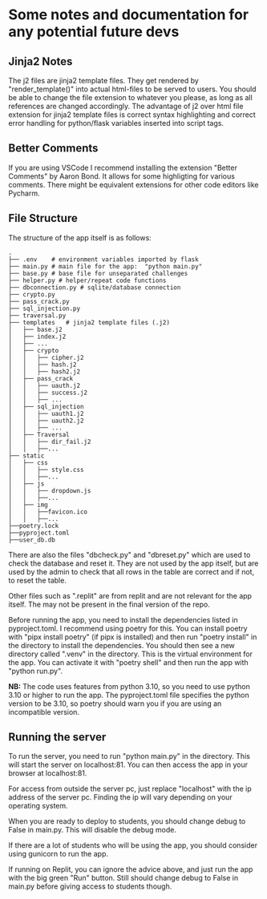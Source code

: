 # Some notes and documentation for any potential future devs

## Jinja2 Notes

The j2 files are jinja2 template files. They get rendered by "render_template()" into actual html-files to be served to users.
You should be able to change the file extension to whatever you please, as long as all references are changed accordingly.
The advantage of j2 over html file extension for jinja2 template files is correct syntax highlighting and correct error handling for python/flask variables inserted into script tags.

## Better Comments

If you are using VSCode I recommend installing the extension "Better Comments" by Aaron Bond. It allows for some highligting for various comments. There might be equivalent extensions for other code editors like Pycharm.

## File Structure

The structure of the app itself is as follows:

    .
    ├── .env	# environment variables imported by flask
    ├── main.py	# main file for the app:  "python main.py"
    ├── base.py # base file for unseparated challenges
    ├── helper.py # helper/repeat code functions
    ├── dbconnection.py # sqlite/database connection
    ├── crypto.py
    ├── pass_crack.py
    ├── sql_injection.py
    ├── traversal.py
    ├── templates	# jinja2 template files (.j2)
    │   ├── base.j2
    │   ├── index.j2
    │   ├── ...
    │   ├── crypto
    │   │   ├── cipher.j2
    │   │   ├── hash.j2
    │   │   ├── hash2.j2
    │   ├── pass_crack
    │   │   ├── uauth.j2
    │   │   ├── success.j2
    │   │   ├── ...
    │   ├── sql_injection
    │   │   ├── uauth1.j2
    │   │   ├── uauth2.j2
    │   │   ├── ...
    │   ├── Traversal
    │   │   ├── dir_fail.j2
    │   │   ├──...
    ├── static
    │   ├── css
    │   │   ├── style.css
    │   │   ├──...
    │   ├── js
    │   │   ├── dropdown.js
    │   │   ├──...
    │   ├── img
    │   │   ├──favicon.ico
    │   │   ├──...
    ├──poetry.lock
    ├──pyproject.toml
    ├──user_db.db

There are also the files "dbcheck.py" and "dbreset.py" which are used to check the database and reset it. They are not used by the app itself, but are used by the admin to check that all rows in the table are correct and if not, to reset the table.

Other files such as ".replit" are from replit and are not relevant for the app itself. The may not be present in the final version of the repo.

Before running the app, you need to install the dependencies listed in pyproject.toml. I recommend using poetry for this. You can install poetry with "pipx install poetry" (if pipx is installed) and then run "poetry install" in the directory to install the dependencies. You should then see a new directory called ".venv" in the directory. This is the virtual environment for the app. You can activate it with "poetry shell" and then run the app with "python run.py".

**NB:** The code uses features from python 3.10, so you need to use python 3.10 or higher to run the app. The pyproject.toml file specifies the python version to be 3.10, so poetry should warn you if you are using an incompatible version.


## Running the server

To run the server, you need to run "python main.py" in the directory. This will start the server on localhost:81. You can then access the app in your browser at localhost:81.

For access from outside the server pc, just replace "localhost" with the ip address of the server pc. Finding the ip will vary depending on your operating system.

When you are ready to deploy to students, you should change debug to False in main.py. This will disable the debug mode.

If there are a lot of students who will be using the app, you should consider using gunicorn to run the app.

If running on Replit, you can ignore the advice above, and just run the app with the big green "Run" button. Still should change debug to False in main.py before giving access to students though.